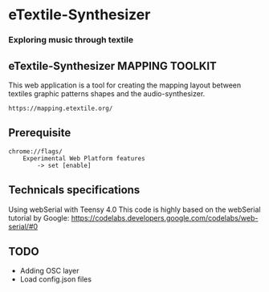 # eTextile-Synthesizer 
### Exploring music through textile

## eTextile-Synthesizer MAPPING TOOLKIT
This web application is a tool for creating the mapping layout between textiles graphic patterns shapes and the audio-synthesizer.

    https://mapping.etextile.org/

## Prerequisite
    chrome://flags/
        Experimental Web Platform features
            -> set [enable]

## Technicals specifications
Using webSerial with Teensy 4.0
This code is highly based on the webSerial tutorial by Google:
https://codelabs.developers.google.com/codelabs/web-serial/#0

## TODO
- Adding OSC layer
- Load config.json files